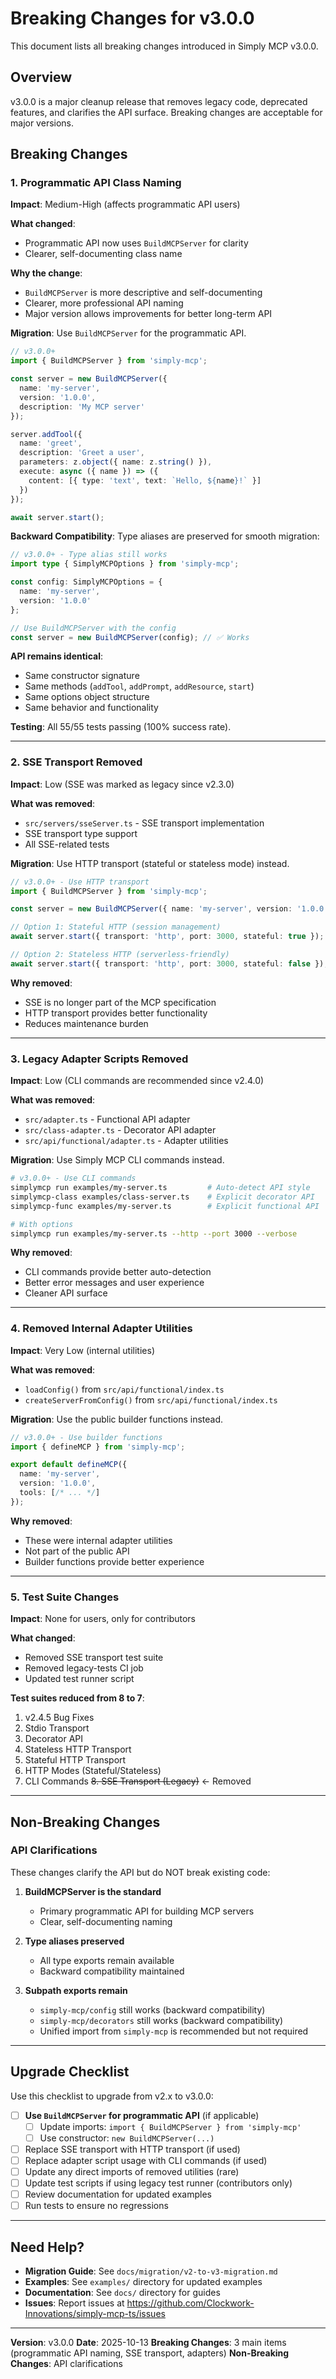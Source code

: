 # Breaking Changes for v3.0.0

This document lists all breaking changes introduced in Simply MCP v3.0.0.

## Overview

v3.0.0 is a major cleanup release that removes legacy code, deprecated features, and clarifies the API surface. Breaking changes are acceptable for major versions.

## Breaking Changes

### 1. Programmatic API Class Naming

**Impact**: Medium-High (affects programmatic API users)

**What changed**:
- Programmatic API now uses `BuildMCPServer` for clarity
- Clearer, self-documenting class name

**Why the change**:
- `BuildMCPServer` is more descriptive and self-documenting
- Clearer, more professional API naming
- Major version allows improvements for better long-term API

**Migration**:
Use `BuildMCPServer` for the programmatic API.

```typescript
// v3.0.0+
import { BuildMCPServer } from 'simply-mcp';

const server = new BuildMCPServer({
  name: 'my-server',
  version: '1.0.0',
  description: 'My MCP server'
});

server.addTool({
  name: 'greet',
  description: 'Greet a user',
  parameters: z.object({ name: z.string() }),
  execute: async ({ name }) => ({
    content: [{ type: 'text', text: `Hello, ${name}!` }]
  })
});

await server.start();
```

**Backward Compatibility**:
Type aliases are preserved for smooth migration:

```typescript
// v3.0.0+ - Type alias still works
import type { SimplyMCPOptions } from 'simply-mcp';

const config: SimplyMCPOptions = {
  name: 'my-server',
  version: '1.0.0'
};

// Use BuildMCPServer with the config
const server = new BuildMCPServer(config); // ✅ Works
```

**API remains identical**:
- Same constructor signature
- Same methods (`addTool`, `addPrompt`, `addResource`, `start`)
- Same options object structure
- Same behavior and functionality

**Testing**:
All 55/55 tests passing (100% success rate).

---

### 2. SSE Transport Removed

**Impact**: Low (SSE was marked as legacy since v2.3.0)

**What was removed**:
- `src/servers/sseServer.ts` - SSE transport implementation
- SSE transport type support
- All SSE-related tests

**Migration**:
Use HTTP transport (stateful or stateless mode) instead.

```typescript
// v3.0.0+ - Use HTTP transport
import { BuildMCPServer } from 'simply-mcp';

const server = new BuildMCPServer({ name: 'my-server', version: '1.0.0' });

// Option 1: Stateful HTTP (session management)
await server.start({ transport: 'http', port: 3000, stateful: true });

// Option 2: Stateless HTTP (serverless-friendly)
await server.start({ transport: 'http', port: 3000, stateful: false });
```

**Why removed**:
- SSE is no longer part of the MCP specification
- HTTP transport provides better functionality
- Reduces maintenance burden

---

### 3. Legacy Adapter Scripts Removed

**Impact**: Low (CLI commands are recommended since v2.4.0)

**What was removed**:
- `src/adapter.ts` - Functional API adapter
- `src/class-adapter.ts` - Decorator API adapter
- `src/api/functional/adapter.ts` - Adapter utilities

**Migration**:
Use Simply MCP CLI commands instead.

```bash
# v3.0.0+ - Use CLI commands
simplymcp run examples/my-server.ts         # Auto-detect API style
simplymcp-class examples/class-server.ts    # Explicit decorator API
simplymcp-func examples/my-server.ts        # Explicit functional API

# With options
simplymcp run examples/my-server.ts --http --port 3000 --verbose
```

**Why removed**:
- CLI commands provide better auto-detection
- Better error messages and user experience
- Cleaner API surface

---

### 4. Removed Internal Adapter Utilities

**Impact**: Very Low (internal utilities)

**What was removed**:
- `loadConfig()` from `src/api/functional/index.ts`
- `createServerFromConfig()` from `src/api/functional/index.ts`

**Migration**:
Use the public builder functions instead.

```typescript
// v3.0.0+ - Use builder functions
import { defineMCP } from 'simply-mcp';

export default defineMCP({
  name: 'my-server',
  version: '1.0.0',
  tools: [/* ... */]
});
```

**Why removed**:
- These were internal adapter utilities
- Not part of the public API
- Builder functions provide better experience

---

### 5. Test Suite Changes

**Impact**: None for users, only for contributors

**What changed**:
- Removed SSE transport test suite
- Removed legacy-tests CI job
- Updated test runner script

**Test suites reduced from 8 to 7**:
1. v2.4.5 Bug Fixes
2. Stdio Transport
3. Decorator API
4. Stateless HTTP Transport
5. Stateful HTTP Transport
6. HTTP Modes (Stateful/Stateless)
7. CLI Commands
~~8. SSE Transport (Legacy)~~ ← Removed

---

## Non-Breaking Changes

### API Clarifications

These changes clarify the API but do NOT break existing code:

1. **BuildMCPServer is the standard**
   - Primary programmatic API for building MCP servers
   - Clear, self-documenting naming

2. **Type aliases preserved**
   - All type exports remain available
   - Backward compatibility maintained

3. **Subpath exports remain**
   - `simply-mcp/config` still works (backward compatibility)
   - `simply-mcp/decorators` still works (backward compatibility)
   - Unified import from `simply-mcp` is recommended but not required

---

## Upgrade Checklist

Use this checklist to upgrade from v2.x to v3.0.0:

- [ ] **Use `BuildMCPServer` for programmatic API** (if applicable)
  - [ ] Update imports: `import { BuildMCPServer } from 'simply-mcp'`
  - [ ] Use constructor: `new BuildMCPServer(...)`
- [ ] Replace SSE transport with HTTP transport (if used)
- [ ] Replace adapter script usage with CLI commands (if used)
- [ ] Update any direct imports of removed utilities (rare)
- [ ] Update test scripts if using legacy test runner (contributors only)
- [ ] Review documentation for updated examples
- [ ] Run tests to ensure no regressions

---

## Need Help?

- **Migration Guide**: See `docs/migration/v2-to-v3-migration.md`
- **Examples**: See `examples/` directory for updated examples
- **Documentation**: See `docs/` directory for guides
- **Issues**: Report issues at https://github.com/Clockwork-Innovations/simply-mcp-ts/issues

---

**Version**: v3.0.0
**Date**: 2025-10-13
**Breaking Changes**: 3 main items (programmatic API naming, SSE transport, adapters)
**Non-Breaking Changes**: API clarifications
